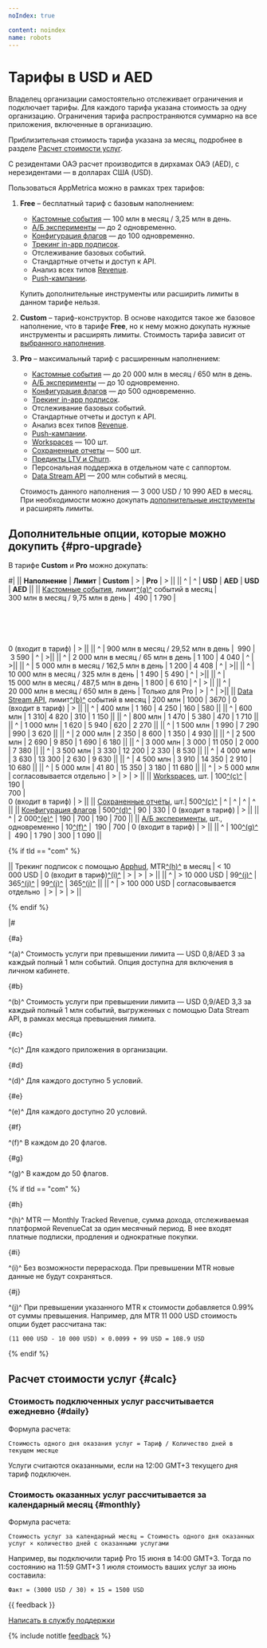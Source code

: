 ```yaml
---
noIndex: true

content: noindex
name: robots
---
```


# Тарифы в USD и AED

Владелец организации самостоятельно отслеживает ограничения и подключает тарифы. Для каждого тарифа указана стоимость за одну организацию. Ограничения тарифа распространяются суммарно на все приложения, включенные в организацию.

Приблизительная стоимость тарифа указана за месяц, подробнее в разделе [Расчет стоимости услуг](#calc).

С резидентами ОАЭ расчет производится в дирхамах ОАЭ (AED), с нерезидентами — в долларах США (USD).

Пользоваться AppMetrica можно в рамках трех тарифов:

1. **Free** – бесплатный тариф с базовым наполнением: 
    - [Кастомные события](../../data-collection/about-events.md) — 100 млн в месяц / 3,25 млн в день.
    - [А/Б эксперименты](../varioqub-app-about.md) — до 2 одновременно.
    - [Конфигурация флагов](../varioqub-app-about.md) — до 100 одновременно.
    - [Трекинг in-app подписок](../../data-collection/about-subscription.md).
    - Отслеживание базовых событий.
    - Стандартные отчеты и доступ к API.
    - Анализ всех типов [Revenue](../../mobile-reports/revenue-report.md).
    - [Push-кампании](../../push/index.md).

    Купить дополнительные инструменты или расширить лимиты в данном тарифе нельзя.

1. **Custom** – тариф-конструктор. В основе находится такое же базовое наполнение, что в тарифе **Free**, но к нему можно докупать нужные инструменты и расширять лимиты. Стоимость тарифа зависит от [выбранного наполнения](#pro-upgrade).

1. **Pro** – максимальный тариф с расширенным наполнением:

    - [Кастомные события](../../data-collection/about-events.md) — до 20 000 млн в месяц / 650 млн в день.
    - [А/Б эксперименты](../varioqub-app-about.md) — до 10 одновременно.
    - [Конфигурация флагов](../varioqub-app-about.md) — до 500 одновременно.
    - [Трекинг in-app подписок](../../data-collection/about-subscription.md).
    - Отслеживание базовых событий.
    - Стандартные отчеты и доступ к API.
    - Анализ всех типов [Revenue](../../mobile-reports/revenue-report.md).
    - [Push-кампании](../../push/index.md).
    - [Workspaces](../../mobile-reports/workspaces.md) — 100 шт.
    - [Сохраненные отчеты](../../mobile-reports/save-reports.md) — 500 шт.
    - [Предикты LTV и Churn](https://appmetrica.yandex.ru/about/blog/ltv-churn-predictions/how-to-guide).
    - Персональная поддержка в отдельном чате с саппортом.
    - [Data Stream API](../../mobile-api/datastream/about.md) — 200 млн событий в месяц.

    Стоимость данного наполнения — 3 000 USD / 10 990 AED в месяц. При необходимости можно докупать [дополнительные инструменты](#pro-upgrade) и расширять лимиты.

## Дополнительные опции, которые можно докупить {#pro-upgrade}

В тарифе **Сustom** и **Pro** можно докупать:

#|
|| **Наполнение** | **Лимит** | **Custom** | > | **Pro** | > ||
|| ^ | ^ | **USD** | **AED** | **USD** | **AED** ||
|| [Кастомные события](../../data-collection/about-events.md), лимит[^(a)^](#a) событий в месяц  | 300 млн в месяц / 9,75 млн в день  |  490  | 1 790 | <br/><br/><br/><br/><br/><br/>0 (входит в тариф) | > ||
|| ^ | 900 млн в месяц / 29,52 млн в день  |  990 |  3 590 | ^ | >||
|| ^ | 2 000 млн в месяц / 65 млн в день | 1 100 | 4 040 | ^ | >||
|| ^ | 5 000 млн в месяц / 162,5 млн в день | 1 200  | 4 408 | ^ | >||
|| ^ | 10 000 млн в месяц / 325 млн в день | 1 490 | 5 490 | ^ | >||
|| ^ | 15 000 млн в месяц / 487,5 млн в день | 1 800  | 6 610 | ^ | > ||
|| ^ | 20 000 млн в месяц / 650 млн в день | Только для Pro | > | ^ | >||
|| [Data Stream API](../../mobile-api/datastream/about.md), лимит[^(b)^](#b) событий в месяц | 200 млн  | 1000 | 3670 | 0 (входит в тариф) | > ||
|| ^ | 400 млн  | 1 160 | 4 250 | 160 | 580 ||
|| ^ | 600 млн  | 1 310| 4 820 | 310 | 1 150 ||
|| ^ | 800 млн  | 1 470 | 5 380 | 470 | 1 710 ||
|| ^ | 1 000 млн  | 1 620 | 5 940 | 620 | 2 270 ||
|| ^ | 1 500 млн  | 1 990 | 7 290 | 990 | 3 620 ||
|| ^ | 2 000 млн  | 2 350 | 8 600 | 1 350 | 4 930 ||
|| ^ | 2 500 млн  | 2 690 | 9 850 | 1 690 | 6 180 ||
|| ^ | 3 000 млн  | 3 000 | 11 050 | 2 000 | 7 380 ||
|| ^ | 3 500 млн  | 3 330 | 12 200 | 2 330 | 8 530 ||
|| ^ | 4 000 млн  | 3 630 | 13 300 | 2 630 | 9 630 ||
|| ^ | 4 500 млн  | 3 910 | 14 350 | 2 910 | 10 680 ||
|| ^ | 5 000 млн  | 41 80 | 15 350 | 3 180 | 11 680 ||
|| ^ | > 5 000 млн  | согласовывается отдельно | > | > | > ||
|| [Workspaces](../../mobile-reports/workspaces.md), шт. | 100[^(c)^](#c)  | <br/>190 | <br/>700  | <br/>0 (входит в тариф) | >  ||
|| [Сохраненные отчеты](../../mobile-reports/save-reports.md), шт.| 500[^(c)^](#c)  | ^ | ^ | ^ | ^ ||
|| [Конфигурация флагов](../varioqub-app-about.md) | 500[^(d)^](#d)  | 90 | 330 | 0 (входит в тариф) | > ||
|| ^ | 2 000[^(e)^](#e) | 190 | 700 | 190 | 700 ||
|| [А/Б эксперименты](../varioqub-app-about.md), шт., одновременно | 10[^(f)^](f)  |  190 | 700 | 0 (входит в тариф) | > ||
|| ^ | 100[^(g)^](#g)  |  490 | 1 790 | 300 | 1 090 ||

{% if tld == "com" %}

|| Трекинг подписок с помощью [Apphud](../../data-collection/apphud/apphud-about.md), MTR[^(h)^](#h) в месяц | < 10 000 USD  | 0 (входит в тариф)[^(i)^](#i) | > | > | > ||
|| ^ | > 10 000 USD  | 99[^(j)^](#j) | 365[^(j)^](#j) | 99[^(j)^](#j) | 365[^(j)^](#j)  ||
|| ^ | > 100 000 USD | согласовывается отдельно  | >  | >  | > ||

{% endif %}

|#

{#a} 

^(a)^ Стоимость услуги при превышении лимита — USD 0,8/AED 3 за каждый полный 1 млн событий. Опция доступна для включения в личном кабинете.

{#b} 

^(b)^ Стоимость услуги при превышении лимита — USD 0,9/AED 3,3 за каждый полный 1 млн событий, выгруженных с помощью Data Stream API, в рамках месяца превышения лимита.

{#c}

^(c)^ Для каждого приложения в организации.

{#d}

^(d)^ Для каждого доступно 5 условий.

{#e}

^(e)^ Для каждого доступно 20 условий.

{#f}

^(f)^ В каждом до 20 флагов.

{#g}

^(g)^ В каждом до 50 флагов.

{% if tld == "com" %}

{#h}

^(h)^ MTR — Monthly Tracked Revenue, сумма дохода, отслеживаемая платформой RevenueCat за один месячный период. В нее входят платные подписки, продления и однократные покупки.

{#i} 

^(i)^ Без возможности перерасхода. При превышении MTR новые данные не будут сохраняться.

{#j} 

^(j)^ При превышении указанного MTR к стоимости добавляется 0.99% от суммы превышения. Например, для MTR 11 000 USD стоимость опции будет рассчитана так:

`(11 000 USD - 10 000 USD) × 0.0099 + 99 USD = 108.9 USD`

{% endif %}

## Расчет стоимости услуг {#calc}

### Стоимость подключенных услуг рассчитывается ежедневно {#daily}

Формула расчета:

```
Стоимость одного дня оказания услуг = Тариф / Количество дней в текущем месяце
```

Услуги считаются оказанными, если на 12:00 GMT+3 текущего дня тариф подключен.

### Стоимость оказанных услуг рассчитывается за календарный месяц {#monthly}

Формула расчета:

```
Стоимость услуг за календарный месяц = Стоимость одного дня оказанных услуг × количество дней с оказанными услугами
```

Например, вы подключили тариф Pro 15 июня в 14:00 GMT+3. Тогда по состоянию на 11:59 GMT+3 1 июля стоимость ваших услуг за июнь составила:

```
Факт = (3000 USD / 30) × 15 = 1500 USD
```

{{ feedback }}

<a href="../../troubleshooting/feedback-new.html">
  <span class="button">Написать в службу поддержки</span>
</a>

{% include notitle [feedback](../../_includes/feedback-button.md) %}

<style>
.dc-doc-page .yfm table tr:nth-child(2n) {
    background: var(--g-color-base-background);
}
</style>
